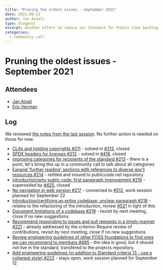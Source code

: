 ```yaml
---
title: "Pruning the oldest issues - September 2021"
date: 2021-09-13
author: Jan Ainali
type: blogpost
excerpt: Another effort to reduce our Standard for Public Code backlog
categories:
  - Community call
---
```


# Pruning the oldest issues - September 2021

## Attendees

* [Jan Ainali](https://publiccode.net/who-we-are/team/jan-ainali.html)
* [Eric Herman](https://publiccode.net/who-we-are/team/eric-herman.html)

## Log

We reviewed [the notes from the last session](https://blog.publiccode.net/community%20call/2021/06/16/pruning-the-oldest-issues.html). No further action is needed on those for now.

- [CLAs and holding copyrights #211](https://github.com/publiccodenet/standard/issues/211) - solved in [#313](https://github.com/publiccodenet/standard/pull/313), closed
- [SPDX headers for licenses #212](https://github.com/publiccodenet/standard/issues/212) - solved in [#418](https://github.com/publiccodenet/standard/pull/418), closed
- [improving categories for recipients of the standard #213](https://github.com/publiccodenet/standard/issues/213) - there is a point, let's bring this up in a community call to talk about all categories
- [Expand 'further reading' sections with references to diverse gov't resources #214](https://github.com/publiccodenet/standard/issues/214) - retitled and moved to publiccode.net repository
- [introduction/why public code: first paragraph improvement #216](https://github.com/publiccodenet/standard/issues/216) - superseded by [#425](https://github.com/publiccodenet/standard/issues/425), closed
- [No navigation in web version #217](https://github.com/publiccodenet/standard/issues/217) - connected to [#512](https://github.com/publiccodenet/standard/issues/512), work session planned for September 22
- [introduction/certifying an entire codebase: unclear paragraph #218](https://github.com/publiccodenet/standard/issues/218) - relates to the refactoring of the introduction, review [#521](https://github.com/publiccodenet/standard/pull/521) in light of this
- [Document limitations of a codebase #219](https://github.com/publiccodenet/standard/issues/219) - revisit by next meeting, close if no new suggestions
- [Recommend responding to issues and pull requests in a timely manner #221](https://github.com/publiccodenet/standard/issues/221) - already addressed by the criterion Require review of contributions, revisit by next meeting, close if no new suggestions
- [Review engineering guidelines of other FOSS foundations to find ones we can recommend to members #485](https://github.com/publiccodenet/standard/issues/485) - the idea is good, but it should not live in the standard, transfered to the projects repository.
- [Add engineering guidelines (in addition to Standard criteria 13 - use a coherent style) #222](https://github.com/publiccodenet/standard/issues/222) - stays open, work session planned for September 12
